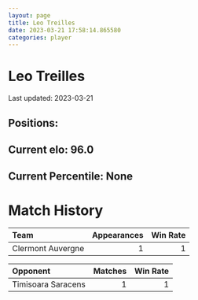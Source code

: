 ```yaml
---  
layout: page  
title: Leo Treilles  
date: 2023-03-21 17:58:14.865580  
categories: player  
---
```

# Leo Treilles


Last updated: 2023-03-21
## Positions: 

## Current elo: 96.0

## Current Percentile: None

# Match History


| Team              |   Appearances |   Win Rate |
|:------------------|--------------:|-----------:|
| Clermont Auvergne |             1 |          1 |

| Opponent           |   Matches |   Win Rate |
|:-------------------|----------:|-----------:|
| Timisoara Saracens |         1 |          1 |